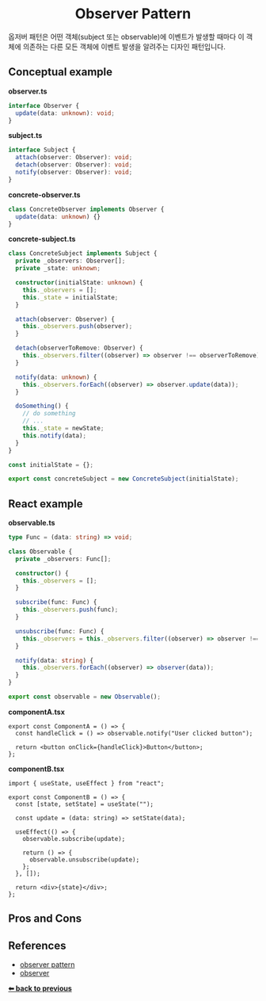 <div align="center">
  <h1>Observer Pattern</h1>
</div>

옵저버 패턴은 어떤 객체(subject 또는 observable)에 이벤트가 발생할 때마다 이 객체에 의존하는 다른 모든 객체에 이벤트 발생을 알려주는 디자인 패턴입니다.

## Conceptual example

**observer.ts**

```typescript
interface Observer {
  update(data: unknown): void;
}
```

**subject.ts**

```typescript
interface Subject {
  attach(observer: Observer): void;
  detach(observer: Observer): void;
  notify(observer: Observer): void;
}
```

**concrete-observer.ts**

```typescript
class ConcreteObserver implements Observer {
  update(data: unknown) {}
}
```

**concrete-subject.ts**

```typescript
class ConcreteSubject implements Subject {
  private _observers: Observer[];
  private _state: unknown;

  constructor(initialState: unknown) {
    this._observers = [];
    this._state = initialState;
  }

  attach(observer: Observer) {
    this._observers.push(observer);
  }

  detach(observerToRemove: Observer) {
    this._observers.filter((observer) => observer !== observerToRemove);
  }

  notify(data: unknown) {
    this._observers.forEach((observer) => observer.update(data));
  }

  doSomething() {
    // do something
    // ...
    this._state = newState;
    this.notify(data);
  }
}

const initialState = {};

export const concreteSubject = new ConcreteSubject(initialState);
```

## React example

**observable.ts**

```typescript
type Func = (data: string) => void;

class Observable {
  private _observers: Func[];

  constructor() {
    this._observers = [];
  }

  subscribe(func: Func) {
    this._observers.push(func);
  }

  unsubscribe(func: Func) {
    this._observers = this._observers.filter((observer) => observer !== func);
  }

  notify(data: string) {
    this._observers.forEach((observer) => observer(data));
  }
}

export const observable = new Observable();
```

**componentA.tsx**

```tsx
export const ComponentA = () => {
  const handleClick = () => observable.notify("User clicked button");

  return <button onClick={handleClick}>Button</button>;
};
```

**componentB.tsx**

```tsx
import { useState, useEffect } from "react";

export const ComponentB = () => {
  const [state, setState] = useState("");

  const update = (data: string) => setState(data);

  useEffect(() => {
    observable.subscribe(update);

    return () => {
      observable.unsubscribe(update);
    };
  }, []);

  return <div>{state}</div>;
};
```

## Pros and Cons

## References

- [observer pattern](https://www.patterns.dev/posts/observer-pattern/)
- [observer](https://refactoring.guru/design-patterns/observer)

**[⬅ back to previous](../README.md)**
